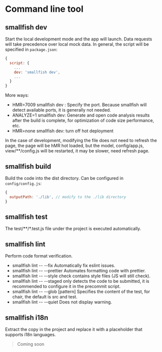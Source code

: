 # Command line tool

## smallfish dev

Start the local development mode and the app will launch. Data requests will take precedence over local mock data. In general, the script will be specified in `package.json`:

```js
{
  script: {
    ...
    dev: 'smallfish dev',
    ...
  }
}
```

More ways:

- HMR=7009 smallfish dev : Specify the port. Because smallfish will detect available ports, it is generally not needed.
- ANALYZE=1 smallfish dev: Generate and open code analysis results after the build is complete, for optimization of code size performance, etc.
- HMR=none smallfish dev: turn off hot deployment

In the case of development, modifying the file does not need to refresh the page, the page will be hMR hot loaded, but the model, config/app.js, view/\*\*/config.js will be restarted, it may be slower, need refresh page.

## smallfish build

Build the code into the dist directory. Can be configured in `config/config.js`:

```js
{
  outputPath: './lib', // modify to the ./lib directory
}
```

## smallfish test

The test/**/*.test.js file under the project is executed automatically.

## smallfish lint

Perform code format verification.

- smallfish lint -- --fix Automatically fix eslint issues.
- smallfish lint -- --prettier Automates formatting code with prettier.
- smallfish lint -- --style check contains style files (JS will still check).
- smallfish lint -- --staged only detects the code to be submitted, it is recommended to configure it in the precommit script.
- smallfish lint -- --glob [pattern] Specifies the content of the test, for chair, the default is src and test.
- smallfish lint -- --quiet Does not display warning.

## smallfish i18n

Extract the copy in the project and replace it with a placeholder that supports i18n languages.

> Coming soon